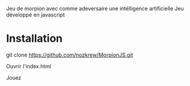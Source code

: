 Jeu de morpion avec comme adeversaire une intélligence artificielle
Jeu développé en javascript

Installation
============

git clone https://github.com/nozkrew/MorpionJS.git

Ouvrir l'index.html

Jouez

